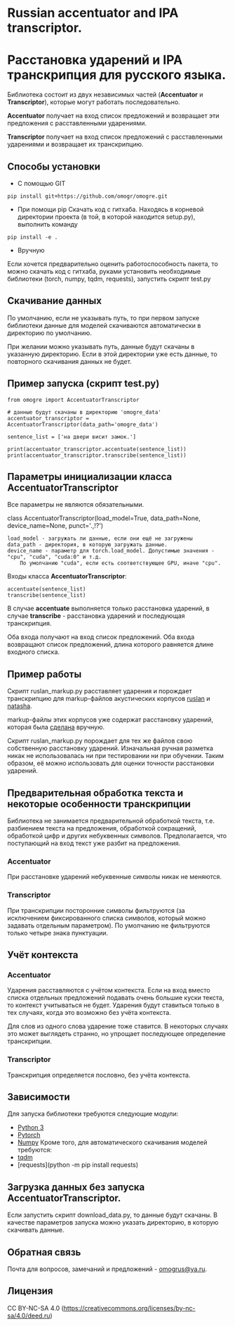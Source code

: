 # Russian accentuator and IPA transcriptor.

# Расстановка ударений и IPA транскрипция для русского языка.

Библиотека состоит из двух независимых частей (**Accentuator** и **Transcriptor**), которые могут работать последовательно.

**Accentuator** получает на вход список предложений и возвращает эти предложения с расставленными ударениями.

**Transcriptor** получает на вход список предложений с расставленными ударениями и возвращает их транскрипцию.

## Способы установки

* С помощью GIT
```
pip install git+https://github.com/omogr/omogre.git
```

* При помощи pip
Скачать код с гитхаба. Hаходясь в корневой директории проекта (в той, в которой находится setup.py), выполнить команду
```
pip install -e .
```

* Вручную

Если хочется предварительно оценить работоспособность пакета, то можно скачать код с гитхаба, руками установить необходимые библиотеки (torch, numpy, tqdm, requests), запустить скрипт test.py
## Скачивание данных

По умолчанию, если не указывать путь, то при первом запуске библиотеки данные для моделей скачиваются автоматически в директорию по умолчанию.

При желании можно указывать путь, данные будут скачаны в указанную директорию. Если в этой директории уже есть данные, то повторного скачивания данных не будет.

## Пример запуска (скрипт test.py)

```
from omogre import AccentuatorTranscriptor

# данные будут скачаны в директорию 'omogre_data'
accentuator_transcriptor = AccentuatorTranscriptor(data_path='omogre_data')

sentence_list = ['на двери висит замок.']

print(accentuator_transcriptor.accentuate(sentence_list))        
print(accentuator_transcriptor.transcribe(sentence_list))
```
       
## Параметры инициализации класса AccentuatorTranscriptor

Все параметры не являются обязательными. 

class AccentuatorTranscriptor(load_model=True, data_path=None, device_name=None, punct='.,!?')

	load_model - загружать ли данные, если они ещё не загружены
	data_path - директория, в которую загружать данные.
	device_name - параметр для torch.load_model. Допустимые значения - "cpu", "cuda", "cuda:0" и т.д.
		По умолчанию "cuda", если есть соответствующее GPU, иначе "cpu".
	 
Входы класса **AccentuatorTranscriptor**:

	accentuate(sentence_list)
	transcribe(sentence_list)
	
В случае **accentuate** выполняется только расcтановка ударений, в случае **transcribe** - расcтановка ударений и последующая транскрипция.

Оба входа получают на вход список предложений.
Оба входа возвращают список предложений, длина которого равняется длине входного списка.

## Пример работы

Скрипт ruslan_markup.py расставляет ударения и порождает транскрипцию для markup-файлов акустических корпусов [ruslan](http://dataset.sova.ai/SOVA-TTS/ruslan/ruslan_dataset.tar) и [natasha](http://dataset.sova.ai/SOVA-TTS/natasha/natasha_dataset.tar).

markup-файлы этих корпусов уже содержат расстановку ударений, которая была [сделана](https://habr.com/ru/companies/ashmanov_net/articles/528296/) вручную. 

Скрипт ruslan_markup.py порождает для тех же файлов свою собственную расстановку ударений. Изначальная ручная разметка никак не использовалась ни при тестировании ни при обучении. Таким образом, её можно использовать для оценки точности расстановки ударений.

## Предварительная обработка текста и некоторые особенности транскрипции

Библиотека не занимается предварительной обработкой текста, т.е. разбиением текста на предложения, обработкой сокращений, обработкой цифр и других небуквенных символов. Предполагается, что поступающий на вход текст уже разбит на предложения.

### Accentuator

При расстановке ударений небуквенные символы никак не меняются.

### Transcriptor

При транскрипции посторонние символы фильтруются (за исключением фиксированного списка символов, который можно задавать отдельным параметром). По умолчанию не фильтруются только четыре знака пунктуации.
 
## Учёт контекста

### Accentuator
Ударения расставляются с учётом контекста. Если на вход вместо списка отдельных предложений подавать очень большие куски текста, то контекст учитываться не будет. Ударения будут ставиться только в тех случаях, когда это возможно без учёта контекста.

Для слов из одного слова ударение тоже ставится. В некоторых случаях это может выглядеть странно, но упрощает последующее определение транскрипции. 

### Transcriptor
Транскрипция определяется пословно, без учёта контекста.

## Зависимости

Для запуска библиотеки требуются следующие модули:
* [Python 3](https://www.python.org/)
* [Pytorch](https://pytorch.org/)
* [Numpy](https://numpy.org/)
Кроме того, для автоматического скачивания моделей требуются:
* [tqdm](https://tqdm.github.io/)
* [requests](python -m pip install requests)

## Загрузка данных без запуска AccentuatorTranscriptor.

Если запустить скрипт download_data.py, то данные будут скачаны. В качестве параметров запуска можно указать директорию, в которую скачивать данные.

## Обратная связь
Почта для вопросов, замечаний и предложений - omogrus@ya.ru.

## Лицензия
CC BY-NC-SA 4.0 (https://creativecommons.org/licenses/by-nc-sa/4.0/deed.ru)

